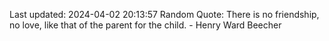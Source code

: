 Last updated: 2024-04-02 20:13:57
Random Quote: There is no friendship, no love, like that of the parent for the child. - Henry Ward Beecher